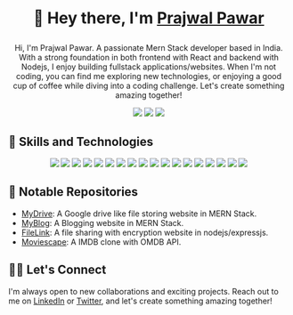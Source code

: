 <!-- Your name or username -->
<h1 align="center">
  
  👋 Hey there, I'm [Prajwal Pawar](https://yourwebsite.com)
  
</h1>

<p align="center">Hi, I'm Prajwal Pawar. A passionate Mern Stack developer based in India. With a strong foundation in both frontend with React and backend with Nodejs, I enjoy building fullstack applications/websites. When I'm not coding, you can find me exploring new technologies, or enjoying a good cup of coffee while diving into a coding challenge. Let's create something amazing together!</p>


<p align="center">
  <a href="https://www.linkedin.com/in/yourusername/"><img src="https://img.shields.io/badge/-LinkedIn-blue?style=for-the-badge&logo=linkedin"></a>
  <a href="https://twitter.com/prajwalpawar_"><img src="https://img.shields.io/badge/-Twitter-blue?style=for-the-badge&logo=twitter"></a>
  <a href="mailto:prajwalpawar2303@gmail.com"><img src="https://img.shields.io/badge/-Email-red?style=for-the-badge&logo=gmail"></a>
</p>

<!-- Your skills and technologies you're proficient in -->
## 💼 Skills and Technologies

<p align="center">
  <img src="https://img.shields.io/badge/-HTML-E34F26?style=for-the-badge&logo=html5">
  <img src="https://img.shields.io/badge/-CSS-1572B6?style=for-the-badge&logo=css3">
  <img src="https://img.shields.io/badge/-JavaScript-yellow?style=for-the-badge&logo=javascript">
  <img src="https://img.shields.io/badge/-Node.js-339933?style=for-the-badge&logo=node.js">
  <img src="https://img.shields.io/badge/-React-61DAFB?style=for-the-badge&logo=react">
  <img src="https://img.shields.io/badge/-Express-000000?style=for-the-badge&logo=express">
  <img src="https://img.shields.io/badge/-MongoDB-47A248?style=for-the-badge&logo=mongodb">
  <img src="https://img.shields.io/badge/-MySQL-4479A1?style=for-the-badge&logo=mysql">
  <img src="https://img.shields.io/badge/-Firebase-FFCA28?style=for-the-badge&logo=firebase">
  <img src="https://img.shields.io/badge/-Git-F05032?style=for-the-badge&logo=git">
  <img src="https://img.shields.io/badge/-GitHub-181717?style=for-the-badge&logo=github">
  <img src="https://img.shields.io/badge/-Linux-FCC624?style=for-the-badge&logo=linux">
  <img src="https://img.shields.io/badge/-Electron-47848F?style=for-the-badge&logo=electron">
  <img src="https://img.shields.io/badge/-TypeScript-3178C6?style=for-the-badge&logo=typescript">
  <img src="https://img.shields.io/badge/-Postman-FF6C37?style=for-the-badge&logo=postman">
  <img src="https://img.shields.io/badge/-JWT-000000?style=for-the-badge&logo=json-web-tokens">
  <img src="https://img.shields.io/badge/-Socket.io-010101?style=for-the-badge&logo=socket.io">
  <img src="https://img.shields.io/badge/-Visual%20Studio%20Code-007ACC?style=for-the-badge&logo=visual-studio-code">
</p>


<!-- A list of your notable GitHub repositories -->
## 🚀 Notable Repositories

- [MyDrive](https://github.com/prajwal-pawar/MyDrive): A Google drive like file storing website in MERN Stack.
- [MyBlog](https://github.com/prajwal-pawar/FileLink): A Blogging website in MERN Stack.
- [FileLink](https://github.com/prajwal-pawar/): A file sharing with encryption website in nodejs/expressjs.
- [Moviescape](https://github.com/prajwal-pawar/moviescape): A IMDB clone with OMDB API.

<!-- A cool visualization of your GitHub stats -->

<!--
## 📈 GitHub Stats

<p align="center">
  <img src="https://github-readme-stats.vercel.app/api?username=prajwal-pawar&show_icons=true&hide_title=true&hide_border=true&count_private=true">
</p>
-->

<!-- A call-to-action section -->
## 👯‍♂️ Let's Connect

I'm always open to new collaborations and exciting projects. Reach out to me on [LinkedIn](https://www.linkedin.com/in/yourusername/) or [Twitter](https://twitter.com/yourusername), and let's create something amazing together!


